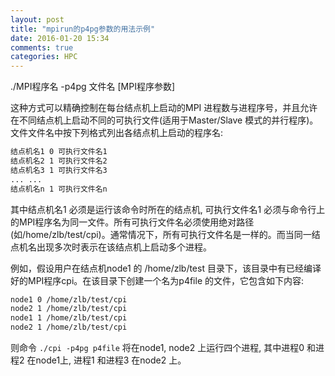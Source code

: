 ```yaml
---
layout: post
title: "mpirun的p4pg参数的用法示例"
date: 2016-01-20 15:34
comments: true
categories: HPC
---
```


./MPI程序名 -p4pg 文件名 [MPI程序参数] 

这种方式可以精确控制在每台结点机上启动的MPI 进程数与进程序号，并且允许在不同结点机上启动不同的可执行文件(适用于Master/Slave 模式的并行程序)。文件文件名中按下列格式列出各结点机上启动的程序名: 

``` bash
结点机名1 0 可执行文件名1 
结点机名2 1 可执行文件名2 
结点机名3 1 可执行文件名3 
... ... 
结点机名n 1 可执行文件名n 
```

<!-- more -->

其中结点机名1 必须是运行该命令时所在的结点机, 可执行文件名1 必须与命令行上的MPI程序名为同一文件。所有可执行文件名必须使用绝对路径(如/home/zlb/test/cpi)。通常情况下，所有可执行文件名是一样的。而当同一结点机名出现多次时表示在该结点机上启动多个进程。

例如，假设用户在结点机node1 的 /home/zlb/test 目录下，该目录中有已经编译好的MPI程序cpi。在该目录下创建一个名为p4file 的文件，它包含如下内容: 

``` bash
node1 0 /home/zlb/test/cpi 
node2 1 /home/zlb/test/cpi 
node1 1 /home/zlb/test/cpi 
node2 1 /home/zlb/test/cpi 
```

则命令 `./cpi -p4pg p4file` 将在node1, node2 上运行四个进程, 其中进程0 和进程2 在node1上, 进程1 和进程3 在node2 上。
